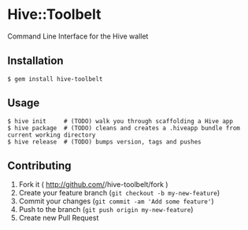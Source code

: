 # Hive::Toolbelt

Command Line Interface for the Hive wallet

## Installation

    $ gem install hive-toolbelt

## Usage

    $ hive init     # (TODO) walk you through scaffolding a Hive app
    $ hive package  # (TODO) cleans and creates a .hiveapp bundle from current working directory
    $ hive release  # (TODO) bumps version, tags and pushes

## Contributing

1. Fork it ( http://github.com/<my-github-username>/hive-toolbelt/fork )
2. Create your feature branch (`git checkout -b my-new-feature`)
3. Commit your changes (`git commit -am 'Add some feature'`)
4. Push to the branch (`git push origin my-new-feature`)
5. Create new Pull Request
